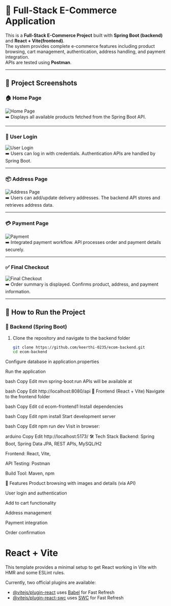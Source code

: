 # 🛒 Full-Stack E-Commerce Application

This is a **Full-Stack E-Commerce Project** built with **Spring Boot (backend)** and **React + Vite(frontend)**.  
The system provides complete e-commerce features including product browsing, cart management, authentication, address handling, and payment integration.  
APIs are tested using **Postman**.

---

## 📸 Project Screenshots

### 🏠 Home Page  
![Home Page](images/HomePage.jpg)  
➡️ Displays all available products fetched from the Spring Boot API.

---

### 🔑 User Login  
![User Login](images/userlogin.jpg)  
➡️ Users can log in with credentials. Authentication APIs are handled by Spring Boot.

---

### 📦 Address Page  
![Address Page](images/AddressScreenshot.jpg)  
➡️ Users can add/update delivery addresses. The backend API stores and retrieves address data.

---

### 💳 Payment Page  
![Payment](images/PaymentImage.jpg)  
➡️ Integrated payment workflow. API processes order and payment details securely.

---

### ✅ Final Checkout  
![Final Checkout](images/Finalimage.jpg)  
➡️ Order summary is displayed. Confirms product, address, and payment information.

---

## 🚀 How to Run the Project

### 🔹 Backend (Spring Boot)
1. Clone the repository and navigate to the backend folder  
   ```bash
   git clone https://github.com/keerthi-0235/ecom-backend.git
   cd ecom-backend
Configure database in application.properties

Run the application

bash
Copy
Edit
mvn spring-boot:run
APIs will be available at

bash
Copy
Edit
http://localhost:8080/api
🔹 Frontend (React + Vite)
Navigate to the frontend folder

bash
Copy
Edit
cd ecom-frontend1
Install dependencies

bash
Copy
Edit
npm install
Start development server

bash
Copy
Edit
npm run dev
Visit in browser:

arduino
Copy
Edit
http://localhost:5173/
🛠️ Tech Stack
Backend: Spring Boot, Spring Data JPA, REST APIs, MySQL/H2

Frontend: React, Vite, 

API Testing: Postman

Build Tool: Maven, npm

🔮 Features
Product browsing with images and details (via API)

User login and authentication

Add to cart functionality

Address management

Payment integration

Order confirmation
# React + Vite

This template provides a minimal setup to get React working in Vite with HMR and some ESLint rules.

Currently, two official plugins are available:

- [@vitejs/plugin-react](https://github.com/vitejs/vite-plugin-react/blob/main/packages/plugin-react/README.md) uses [Babel](https://babeljs.io/) for Fast Refresh
- [@vitejs/plugin-react-swc](https://github.com/vitejs/vite-plugin-react-swc) uses [SWC](https://swc.rs/) for Fast Refresh
